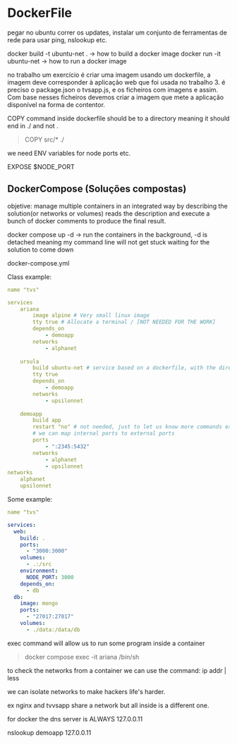 # DockerFile

pegar no ubuntu correr os updates, instalar um conjunto de ferramentas de rede para usar ping, nslookup etc.

docker build -t ubuntu-net . -> how to build a docker image
docker run -it ubuntu-net -> how to run a docker image

no trabalho um exercício é criar uma imagem usando um dockerfile, a imagem deve corresponder à aplicação web que foi usada no trabalho 3.
é preciso o package.json o tvsapp.js, e os ficheiros com imagens e assim.
Com base nesses ficheiros devemos criar a imagem que mete a aplicação disponível na forma de contentor.

COPY command inside dockerfile should be to a directory meaning it should end in ./ and not .
>COPY src/* ./

we need ENV variables for node ports etc.

EXPOSE $NODE_PORT

## DockerCompose (Soluções compostas)

objetive: manage multiple containers in an integrated way by describing the solution(or networks or volumes)
reads the description and execute a bunch of docker comments to produce the final result.

docker compose up -d -> run the containers in the background, -d is detached meaning my command line will not get stuck waiting for the solution to come down

docker-compose.yml

Class example:

```yml
name "tvs"

services
    ariana
        image alpine # Very small linux image
        tty true # Allocate a terminal / [NOT NEEDED FOR THE WORK]
        depends_on
            - demoapp
        networks
            - alphanet
    
    ursula
        build ubuntu-net # service based on a dockerfile, with the directory for the dockerfile
        tty true
        depends_on
            - demoapp
        networks
            - upsilonnet
    
    demoapp
        build app
        restart "no" # not needed, just to let us know more commands exist
        # we can map internal ports to external ports
        ports
            - ":2345:5432"
        networks
            - alphanet
            - upsilonnet
networks
    alphanet
    upsilonnet
```

Some example:

```yml
name "tvs"

services:
  web:
    build: .
    ports:
      - "3000:3000"
    volumes:
      - .:/src
    environment:
      NODE_PORT: 3000
    depends_on:
      - db
  db:
    image: mongo
    ports:
      - "27017:27017"
    volumes:
      - ./data:/data/db
```

exec command will allow us to run some program inside a container
>docker compose exec -it ariana /bin/sh

to check the networks from a container we can use the command: ip addr | less

we can isolate networks to make hackers life's harder.

ex nginx and tvvsapp share a network but all inside is a different one.

for docker the dns server is ALWAYS 127.0.0.11

nslookup demoapp 127.0.0.11
